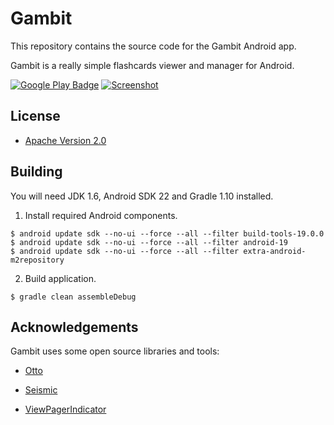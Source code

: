 # Gambit

This repository contains the source code for the Gambit Android app.

Gambit is a really simple flashcards viewer and manager for Android.

[![Google Play Badge][Google Play badge image]][Google Play link]
[![Screenshot][Screenshot image]][Google Play link]

## License

* [Apache Version 2.0][Apache license link]

## Building

You will need JDK 1.6, Android SDK 22 and Gradle 1.10 installed.

1. Install required Android components.

  ```
  $ android update sdk --no-ui --force --all --filter build-tools-19.0.0
  $ android update sdk --no-ui --force --all --filter android-19
  $ android update sdk --no-ui --force --all --filter extra-android-m2repository
  ```

2. Build application.

  ```
  $ gradle clean assembleDebug
  ```

## Acknowledgements

Gambit uses some open source libraries and tools:

* [Otto][Otto link]
* [Seismic][Seismic link]
* [ViewPagerIndicator][ViewPagerIndicator link]


  [Google Play badge image]: http://www.android.com/images/brand/get_it_on_play_logo_large.png
  [Screenshot image]: http://img826.imageshack.us/img826/3525/nexusy.png

  [Google Play link]: https://play.google.com/store/apps/details?id=ru.ming13.gambit
  [Apache license link]: http://www.apache.org/licenses/LICENSE-2.0.html
  [Otto link]: http://square.github.com/otto
  [Seismic link]: https://github.com/square/seismic
  [ViewPagerIndicator link]: http://viewpagerindicator.com
